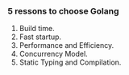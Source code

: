 ### 5 ressons to choose Golang

1. Build time.
2. Fast startup.
3. Performance and Efficiency.
4. Concurrency Model.
5. Static Typing and Compilation.


